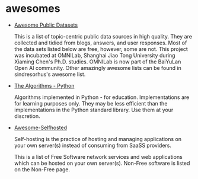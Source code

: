 # awesomes

- [Awesome Public Datasets](https://github.com/awesomedata/awesome-public-datasets)

  This is a list of topic-centric public data sources in high quality. They are collected and tidied from blogs, answers, and user responses. Most of the data sets listed below are free, however, some are not. This project was incubated at OMNILab, Shanghai Jiao Tong University during Xiaming Chen's Ph.D. studies. OMNILab is now part of the BaiYuLan Open AI community. Other amazingly awesome lists can be found in sindresorhus's awesome list.

- [The Algorithms - Python](https://github.com/TheAlgorithms/Python)

  Algorithms implemented in Python - for education. Implementations are for learning purposes only. They may be less efficient than the implementations in the Python standard library. Use them at your discretion.


- [Awesome-Selfhosted](https://github.com/awesome-selfhosted/awesome-selfhosted)

  Self-hosting is the practice of hosting and managing applications on your own server(s) instead of consuming from SaaSS providers.

  This is a list of Free Software network services and web applications which can be hosted on your own server(s). Non-Free software is listed on the Non-Free page.

  
